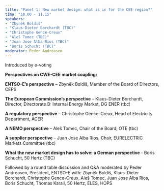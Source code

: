 ```yaml
---
title: "Panel 1: New market design: what is in for the CEE region?"
time: "10.00 - 11.15"
speakers:
- "Zbyněk Boldiš"
- "Klaus-Dieter Borchardt (TBC)"
- "Christophe Gence-Creux"
- "Aleš Tomec (TBC)"
- "Juan Jose Alba Rios (TBC)"
- "Boris Schucht (TBC)"
moderator: Peder Andreasen
---
```


Introduced by e-voting

__Perspectives on CWE-CEE market coupling:__

__ENTSO-E’s perspective__ – Zbyněk Boldiš, Member of the Board of Directors, CEPS

__The European Commission’s perspective__ – Klaus-Dieter Borchardt, Director, Directorate B: Internal Energy Market, DG ENER (tbc)

__A regulatory perspective__ – Christophe Gence-Creux, Head of Electricity Department, ACER

__A NEMO perspective__ – Aleš Tomec, Chair of the Board, OTE (tbc)

__A supplier perspective__ – Juan Jose Alba Rios, Chair, EURELECTRIC Markets Committee (tbc)

__What the new market design has to solve: a German perspective__ - Boris Schucht, 50 Hertz (TBC)



Followed by a round table discussion and Q&A moderated by Peder Andreasen, President, ENTSO-E with: Zbyněk Boldiš, Klaus-Dieter Borchardt, Christophe Gence-Creux, Aleš Tomec, Juan Jose Alba Rios, Boris Schucht, Thomas Karall, 50 Hertz, ELES, HOPS